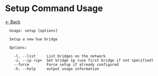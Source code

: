 # Setup Command Usage

[<- Back](../../README.md)

```text
  Usage: setup [options]

  Setup a new hue bridge

  Options:

    -l, --list     List bridges on the network
    -i, --ip <ip>  Set bridge ip (use first bridge if not specified)
    --force        Force setup if already configured
    -h, --help     output usage information


```